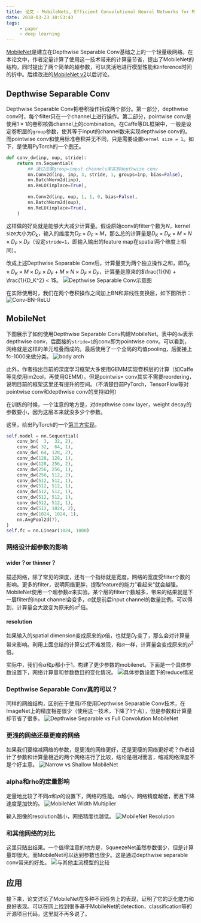 ```yaml
---
title: 论文 - MobileNets, Efficient Convolutional Neural Networks for Mobile Vision Applications
date: 2018-03-23 10:53:43
tags:
     - paper
     - deep learning
---
```

[MobileNet](https://arxiv.org/abs/1704.04861)是建立在Depthwise Separable Conv基础之上的一个轻量级网络。在本论文中，作者定量计算了使用这一技术带来的计算量节省，提出了MobileNet的结构，同时提出了两个简单的超参数，可以灵活地进行模型性能和inference时间的折中。后续改进的[MobileNet v2](https://arxiv.org/abs/1801.04381)以后讨论。
<!-- more -->

## Depthwise Separable Conv
Depthwise Separable Conv把卷积操作拆成两个部分。第一部分，depthwise conv时，每个filter只在一个channel上进行操作。第二部分，pointwise conv是使用$1\times 1$的卷积核做channel上的combination。在Caffe等DL框架中，一般是设定卷积层的`group`参数，使其等于input的channel数来实现depthwise conv的。而pointwise conv和使用标准卷积并无不同，只是需要设置`kernel size = 1`。如下，是使用PyTorch的一个[例子](https://github.com/marvis/pytorch-mobilenet/blob/master/main.py#L67)。

``` py
def conv_dw(inp, oup, stride):
    return nn.Sequential(
        ## 通过设置group=input channels来实现depthwise conv
        nn.Conv2d(inp, inp, 3, stride, 1, groups=inp, bias=False),
        nn.BatchNorm2d(inp),
        nn.ReLU(inplace=True),
    
        nn.Conv2d(inp, oup, 1, 1, 0, bias=False),
        nn.BatchNorm2d(oup),
        nn.ReLU(inplace=True),
    )
```
这样做的好处就是能够大大减少计算量。假设原始conv的filter个数为$N$，kernel size大小为$D_k$，输入的维度为$D_F\times D_F\times M$，那么总的计算量是$D_K\times D_K\times M\times N\times D_F\times D_F$（设定`stride=1`，即输入输出的feature map在spatial两个维度上相同）。

改成上述Depthwise Separable Conv后，计算量变为两个独立操作之和，即$D_K\times D_K\times M\times D_F \times D_F + M\times N\times D_F\times D_F$，计算量是原来的$\frac{1}{N} + \frac{1}{D_K^2} < 1$。
![Depthwise Separable Conv示意图](/img/paper-mobilenet-depthwise-separable-conv.png)

在实际使用时，我们在两个卷积操作之间加上BN和非线性变换层，如下图所示：
![Conv-BN-ReLU](/img/paper-mobilenet-conv-unit.png)

## MobileNet
下图展示了如何使用Depthwise Separable Conv构建MobileNet。表中的`dw`表示depthwise conv，后面接的`stride=1`的conv即为pointwise conv。可以看到，网络就是这样的单元堆叠而成的。最后使用了一个全局的均值pooling，后面接上fc-1000来做分类。
![body arch](/img/paper-mobilenet-net-arch.png)

此外，作者指出目前的深度学习框架大多使用GEMM实现卷积层的计算（如Caffe等先使用im2col，再使用GEMM）。但是pointwis= conv其实不需要reordering，说明目前的框架这里还有提升的空间。（不清楚目前PyTorch，TensorFlow等对pointwise conv和depthwise conv的支持如何）

在训练的时候，一个注意的地方是，对depthwise conv layer，weight decay的参数要小，因为这层本来就没多少个参数。

这里，给出PyTorch的一个[第三方实现](https://github.com/marvis/pytorch-mobilenet/blob/master/main.py#L78)。
``` py
self.model = nn.Sequential(
    conv_bn(  3,  32, 2), 
    conv_dw( 32,  64, 1),
    conv_dw( 64, 128, 2),
    conv_dw(128, 128, 1),
    conv_dw(128, 256, 2),
    conv_dw(256, 256, 1),
    conv_dw(256, 512, 2),
    conv_dw(512, 512, 1),
    conv_dw(512, 512, 1),
    conv_dw(512, 512, 1),
    conv_dw(512, 512, 1),
    conv_dw(512, 512, 1),
    conv_dw(512, 1024, 2),
    conv_dw(1024, 1024, 1),
    nn.AvgPool2d(7),
)
self.fc = nn.Linear(1024, 1000)
```

### 网络设计超参数的影响
#### wider？or thinner？
描述网络，除了常见的深度，还有一个指标就是宽度。网络的宽度受filter个数的影响。更多的filter，说明网络更胖，提取feature的能力”看起来“就会越强。MobileNet使用一个超参数$\alpha$来实验。某个层的filter个数越多，带来的结果就是下一层filter的input channel会变多，$\alpha$就是前后input channel的数量比例。可以得到，计算量会大致变为原来的$\alpha^2$倍。

#### resolution
如果输入的spatial dimension变成原来的$\rho$倍，也就是$D_F$变了，那么会对计算量带来影响。利用上面总结的计算公式不难发现，和$\alpha$一样，计算量会变成原来的$\rho^2$倍。

实际中，我们令$\alpha$和$\rho$都小于$1$，构建了更少参数的mobilenet。下面是一个具体参数设置下，网络计算量和参数数目的变化情况。
![具体参数设置下的reduce情况](/img/paper-mobilenet-alpha-rho-effect.png)

### Depthwise Separable Conv真的可以？
同样的网络结构，区别在于使用/不使用Depthwise Separable Conv技术，在ImageNet上的精度相差很少（使用这一技术，下降了$1$个点），但是参数和计算量却节省了很多。
![Depthwise Separable vs Full Convolution MobileNet](/img/paper-mobilenet-depthwise-vs-full-conv.png)

### 更浅的网络还是更瘦的网络
如果我们要缩减网络的参数，是更浅的网络更好，还是更瘦的网络更好呢？作者设计了参数和计算量相近的两个网络进行了比较，结论是相对而言，缩减网络深度不是个好主意。
![Narrow vs Shallow MobileNet](/img/paper-mobilenet-narrow-vs-shallow-net.png)

### alpha和rho的定量影响
定量地比较了不同$\alpha$和$\rho$的设置下，网络的性能。$\alpha$越小，网络精度越低，而且下降速度是加快的。
![MobileNet Width Multiplier](/img/paper-mobilenet-alpha-compact.png)

输入图像的resolution越小，网络精度也越低。
![MobileNet Resolution](/img/paper-mobilenet-rho-compact.png)

### 和其他网络的对比
这里只贴出结果。一个值得注意的地方是，SqueezeNet虽然参数很少，但是计算量却很大。而MobileNet可以达到参数也很少。这是通过depthwise separable conv带来的好处。
![与其他主流模型的比较](/img/paper-mobilenet-comparision-with-other-model.png)

## 应用
接下来，论文讨论了MobileNet在多种不同任务上的表现，证明了它的泛化能力和良好表现。可以在网上找到很多基于MobileNet的detection，classification等的开源项目代码，这里就不再多说了。